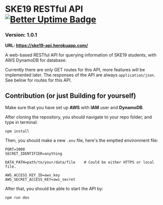 # SKE19 RESTful API [![Better Uptime Badge](https://betteruptime.com/status-badges/v1/monitor/90vd.svg)](https://betteruptime.com/?utm_source=status_badge)

### Version: 1.0.1

**URL: https://ske19-api.herokuapp.com/**

A web-based RESTful API for querying information of SKE19 students, with AWS DynamoDB for database.

Currently there are only GET routes for this API, more features will be implemented later. The responses of the API are always `application/json`. See below for routes for this API.

## Contribution (or just Building for yourself)
Make sure that you have set up **AWS** with **IAM** user and **DynamoDB**.

After cloning the repository, you should navigate to your repo folder, and type in terminal:

```
npm install
```

Then, you should make a new `.env` file, here's the emptied environment file:

```
PORT=3000
SECRET_IDENTIFIER=anything

DATA_PATH=path/to/your/data/file    # Could be either HTTPS or local file.

AWS_ACCESS_KEY_ID=aws_key
AWS_SECRET_ACCESS_KEY=aws_secret
```

After that, you should be able to start the API by:

```
npm run dev
```